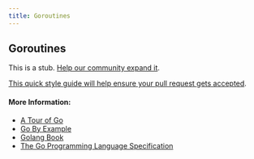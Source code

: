 ```yaml
---
title: Goroutines
---
```

## Goroutines

This is a stub. [Help our community expand it](https://github.com/freecodecamp/guides/tree/master/src/pages/go/goroutines/index.md).

[This quick style guide will help ensure your pull request gets accepted](https://github.com/freecodecamp/guides/blob/master/README.md).

<!-- The article goes here, in GitHub-flavored Markdown. Feel free to add YouTube videos, images, and CodePen/JSBin embeds  -->

#### More Information:
* [A Tour of Go](https://tour.golang.org/concurrency/1)
* [Go By Example](https://gobyexample.com/goroutines)
* [Golang Book](https://www.golang-book.com/books/intro/10)
* [The Go Programming Language Specification](https://golang.org/ref/spec#Go_statements)
